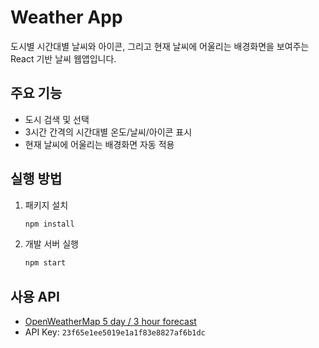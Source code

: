 # Weather App

도시별 시간대별 날씨와 아이콘, 그리고 현재 날씨에 어울리는 배경화면을 보여주는 React 기반 날씨 웹앱입니다.

## 주요 기능
- 도시 검색 및 선택
- 3시간 간격의 시간대별 온도/날씨/아이콘 표시
- 현재 날씨에 어울리는 배경화면 자동 적용

## 실행 방법
1. 패키지 설치
   ```bash
   npm install
   ```
2. 개발 서버 실행
   ```bash
   npm start
   ```

## 사용 API
- [OpenWeatherMap 5 day / 3 hour forecast](https://openweathermap.org/forecast5)
- API Key: `23f65e1ee5019e1a1f83e8827af6b1dc` 